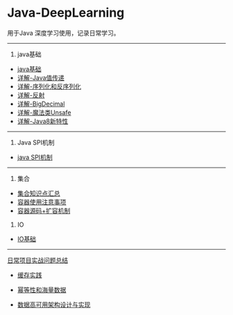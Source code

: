 # Java-DeepLearning
用于Java 深度学习使用，记录日常学习。

---

1. java基础
- [java基础](./docs/1.java-base/java%E5%9F%BA%E7%A1%80%E7%9F%A5%E8%AF%86%E7%82%B9.md)  
- [详解-Java值传递](./docs/1.java-base/%E8%AF%A6%E8%A7%A3-Java%E5%80%BC%E4%BC%A0%E9%80%92.md)
- [详解-序列化和反序列化](./docs/1.java-base/%E8%AF%A6%E8%A7%A3-%E5%BA%8F%E5%88%97%E5%8C%96%E5%92%8C%E5%8F%8D%E5%BA%8F%E5%88%97%E5%8C%96.md)
- [详解-反射](./docs/1.java-base/%E8%AF%A6%E8%A7%A3-%E5%8F%8D%E5%B0%84.md)
- [详解-BigDecimal](./docs/1.java-base/%E8%AF%A6%E8%A7%A3-BigDecimal.md)
- [详解-魔法类Unsafe](./docs/1.java-base/%E8%AF%A6%E8%A7%A3-%E9%AD%94%E6%B3%95%E7%B1%BBUnsafe.md)
- [详解-Java8新特性](./docs/1.java-base/Java8%E6%96%B0%E7%89%B9%E6%80%A7.md)

---
1. Java SPI机制

- [java SPI机制](../Java-DeepLearning/docs/2.SPI%E6%9C%BA%E5%88%B6/SPI%E6%9C%BA%E5%88%B6%E8%AF%A6%E8%A7%A3.md)

---

1. 集合
   

- [集合知识点汇总](../Java-DeepLearning/docs/3.%E5%90%88%E9%9B%86/Java%E9%9B%86%E5%90%88%E7%9F%A5%E8%AF%86%E7%82%B9.md)
- [容器使用注意事项](../Java-DeepLearning/docs/3.%E5%90%88%E9%9B%86/%E5%AE%B9%E5%99%A8%E4%BD%BF%E7%94%A8%E6%B3%A8%E6%84%8F%E4%BA%8B%E9%A1%B9.md)
- [容器源码+扩容机制](../Java-DeepLearning/docs/3.%E5%90%88%E9%9B%86/%E5%AE%B9%E5%99%A8%E6%BA%90%E7%A0%81%2B%E6%89%A9%E5%AE%B9%E6%9C%BA%E5%88%B6.md)

1. IO
- [IO基础](../Java-DeepLearning/docs/4.IO/IO%E5%9F%BA%E7%A1%80.md)


---
[日常项目实战问题总结](./docs/dailyDev/dailyDev.md)

- [缓存实践](./docs/dailyDev/%E7%BC%93%E5%AD%98%E5%AE%9E%E8%B7%B5/%E7%BC%93%E5%AD%98%E5%AE%9E%E8%B7%B5.md)


- [幂等性和海量数据](./docs/dailyDev/%E5%B9%82%E7%AD%89%E6%80%A7%E5%92%8C%E6%B5%B7%E9%87%8F%E6%95%B0%E6%8D%AE/%E5%AE%9E%E6%88%98%E2%80%94%E2%80%94%E5%B9%82%E7%AD%89%E6%80%A7%2B%E6%B5%B7%E9%87%8F%E6%95%B0%E6%8D%AE%E5%A4%84%E7%90%86.md)


- [数据高可用架构设计与实现](./docs/dailyDev/massDataDes/massDataDes.md)